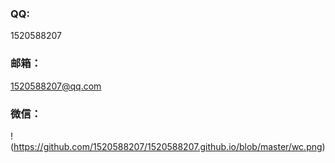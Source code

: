 ### QQ:
1520588207
### 邮箱：
1520588207@qq.com

### 微信：
!(https://github.com/1520588207/1520588207.github.io/blob/master/wc.png)
